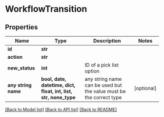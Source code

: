 # WorkflowTransition


## Properties
Name | Type | Description | Notes
------------ | ------------- | ------------- | -------------
**id** | **str** |  | 
**action** | **str** |  | 
**new_status** | **int** | ID of a pick list option | 
**any string name** | **bool, date, datetime, dict, float, int, list, str, none_type** | any string name can be used but the value must be the correct type | [optional]

[[Back to Model list]](../README.md#documentation-for-models) [[Back to API list]](../README.md#documentation-for-api-endpoints) [[Back to README]](../README.md)


